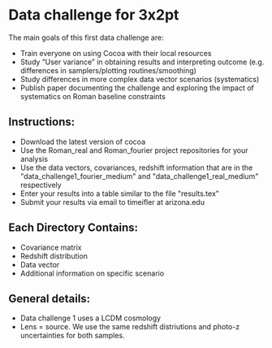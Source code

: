 # Data challenge for 3x2pt
The main goals of this first data challenge are:
- Train everyone on using Cocoa with their local resources 
- Study “User variance” in obtaining results and interpreting outcome (e.g. differences in samplers/plotting routines/smoothing)
- Study differences in more complex data vector scenarios (systematics)
- Publish paper documenting the challenge and exploring the impact of systematics on Roman baseline constraints 


## Instructions:
- Download the latest version of cocoa
- Use the Roman_real and Roman_fourier project repositories for your analysis
- Use the data vectors, covariances, redshift information that are in the "data_challenge1_fourier_medium" and "data_challenge1_real_medium" respectively
- Enter your results into a table similar to the file "results.tex"
- Submit your results via email to timeifler at arizona.edu


## Each Directory Contains:
- Covariance matrix
- Redshift distribution
- Data vector
- Additional information on specific scenario

## General details:
- Data challenge 1 uses a LCDM cosmology
- Lens = source. We use the same redshift distriutions and photo-z uncertainties for both samples.
